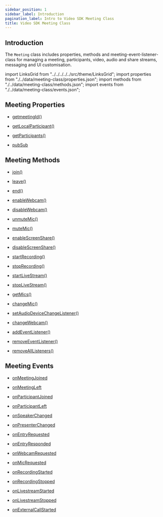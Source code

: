```yaml
---
sidebar_position: 1
sidebar_label: Introduction
pagination_label: Intro to Video SDK Meeting Class
title: Video SDK Meeting Class
---
```


<div class="sdk-api-ref">

## Introduction

The `Meeting` class includes properties, methods and meeting-event-listener-class for managing a meeting, participants, video, audio and share streams, messaging and UI customisation.

import LinksGrid from "../../../../../src/theme/LinksGrid";
import properties from "./../data/meeting-class/properties.json";
import methods from "./../data/meeting-class/methods.json";
import events from "./../data/meeting-class/events.json";

## Meeting Properties

<div class="links-grid">

<div>

- [getmeetingId()](./properties#getmeetingId)

</div>
<div>

- [getLocalParticipant()](./properties#getlocalparticipant)

</div>
<div>

- [getParticipants()](./properties#getparticipants)

</div>
<div>

- [pubSub](./properties#pubsub)

</div>

</div>

## Meeting Methods

<div class="links-grid">

<div>

- [join()](./methods#join)

</div>
<div>

- [leave()](./methods#leave)

</div>
<div>

- [end()](./methods#end)

</div>
<div>

- [enableWebcam()](./methods#enablewebcam)

</div>
<div>

- [disableWebcam()](./methods#disablewebcam)

</div>
<div>

- [unmuteMic()](./methods#unmutemic)

</div>
<div>

- [muteMic()](./methods#mutemic)

</div>
<div>

- [enableScreenShare()](./methods#enablescreenshare)

</div>
<div>

- [disableScreenShare()](./methods#disablescreenshare)

</div>
<div>

- [startRecording()](./methods#startrecording)

</div>
<div>

- [stopRecording()](./methods#stoprecording)

</div>
<div>

- [startLiveStream()](./methods#startlivestream)

</div>
<div>

- [stopLiveStream()](./methods#stoplivestream)

</div>
<div>

- [getMics()](./methods#getmics)

</div>
<div>

- [changeMic()](./methods#changemic)

</div>
<div>

- [setAudioDeviceChangeListener()](./methods#setaudiodevicechangelistener)

</div>
<div>

- [changeWebcam()](./methods#changewebcam)

</div>
<div>

- [addEventListener()](./methods#addeventlistener)

</div>
<div>

- [removeEventListener()](./methods#removeeventlistener)

</div>
<div>

- [removeAllListeners()](./methods#removealllisteners)

</div>

</div>

## Meeting Events

<div class="links-grid">

<div>

- [onMeetingJoined](./meeting-event-listener-class#meetingjoined)

</div>
<div>

- [onMeetingLeft](./meeting-event-listener-class#onmeetingleft)

</div>
<div>

- [onParticipantJoined](./meeting-event-listener-class#onparticipantjoined)

</div>
<div>

- [onParticipantLeft](./meeting-event-listener-class#onparticipantleft)

</div>
<div>

- [onSpeakerChanged](./meeting-event-listener-class#onspeakerchanged)

</div>
<div>

- [onPresenterChanged](./meeting-event-listener-class#onpresenterchanged)

</div>
<div>

- [onEntryRequested](./meeting-event-listener-class#onentryrequested)

</div>
<div>

- [onEntryResponded](./meeting-event-listener-class#onentryresponded)

</div>
<div>

- [onWebcamRequested](./meeting-event-listener-class#onwebcamrequested)

</div>
<div>

- [onMicRequested](./meeting-event-listener-class#onmicrequested)

</div>
<div>

- [onRecordingStarted](./meeting-event-listener-class#onrecordingstarted)

</div>
<div>

- [onRecordingStopped](./meeting-event-listener-class#onrecordingstopped)

</div>
<div>

- [onLivestreamStarted](./meeting-event-listener-class#onlivestreamstarted)

</div>
<div>

- [onLivestreamStopped](./meeting-event-listener-class#onlivestreamstopped)

</div>
<div>

- [onExternalCallStarted](./meeting-event-listener-class#onexternalcallstarted)

</div>

</div>

</div>
